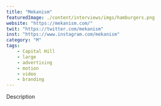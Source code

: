 ```yaml
---
title: "Mekanism"
featuredImage: ./content/interviews/imgs/hamburgers.png
website: "https://mekanism.com/"
twit: "https://twitter.com/mekanism"
inst: "https://www.instagram.com/mekanism"
category: "M"
tags:
    - Capital Hill
    - large
    - advertising
    - motion
    - video
    - branding
---
```


Description
